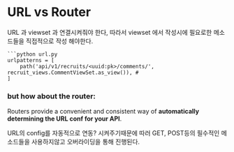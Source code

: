 # URL vs Router



URL  과 viewset 과 연결시켜줘야 한다, 따라서 viewset 에서 작성시에 필요로한 메소드들을 직접적으로 작성 해야한다.

````
```python url.py
urlpatterns = [
    path('api/v1/recruits/<uuid:pk>/comments/', recruit_views.CommentViewSet.as_view()), # 
]
````



### but how about the router:&#x20;

Routers provide a convenient and consistent way of **automatically**\
**determining the URL conf for your API**.

URL의 config를 자동적으로 연동? 시켜주기때문에 따러 GET, POST등의 필수적인 메소드들을 사용하지않고 오버라이딩을 통해 진행된다.







